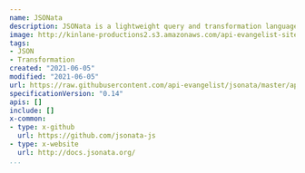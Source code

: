 ```yaml
---
name: JSONata
description: JSONata is a lightweight query and transformation language for JSON data. Inspired by the 'location path' semantics of XPath 3.1, it allows sophisticated queries to be expressed in a compact and intuitive notation. A rich complement of built in operators and functions is provided for manipulating and combining extracted data, and the results of queries can be formatted into any JSON output structure using familiar JSON object and array syntax. Coupled with the facility to create user defined functions, advanced expressions can be built to tackle any JSON query and transformation task.
image: http://kinlane-productions2.s3.amazonaws.com/api-evangelist-site/company/logos/jsonata.png
tags:
- JSON
- Transformation
created: "2021-06-05"
modified: "2021-06-05"
url: https://raw.githubusercontent.com/api-evangelist/jsonata/master/apis.json
specificationVersion: "0.14"
apis: []
include: []
x-common:
- type: x-github
  url: https://github.com/jsonata-js
- type: x-website
  url: http://docs.jsonata.org/ 
...
```

